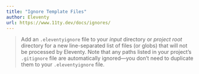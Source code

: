 ```yaml
---
title: "Ignore Template Files"
author: Eleventy
url: https://www.11ty.dev/docs/ignores/
---
```


> Add an `.eleventyignore` file to your *input* directory or *project root* directory for a new line-separated list of files (or globs) that will not be processed by Eleventy. Note that any paths listed in your project’s `.gitignore` file are automatically ignored—you don’t need to duplicate them to your `.eleventyignore` file.



